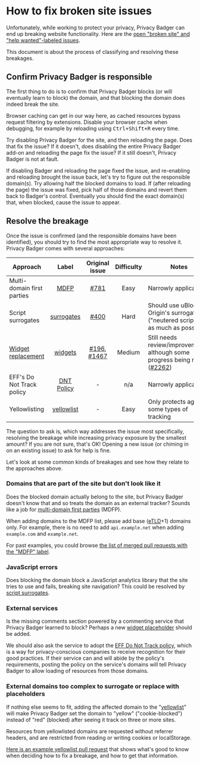 # How to fix broken site issues

Unfortunately, while working to protect your privacy, Privacy Badger can end up breaking website functionality. Here are the [open "broken site" and "help wanted"-labeled issues](https://github.com/EFForg/privacybadger/issues?utf8=✓&q=is%3Aissue%20is%3Aopen%20label%3A"broken%20site"%20label%3A"help%20wanted"%20).

This document is about the process of classifying and resolving these breakages.


## Confirm Privacy Badger is responsible

The first thing to do is to confirm that Privacy Badger blocks (or will eventually learn to block) the domain, and that blocking the domain does indeed break the site.

Browser caching can get in our way here, as cached resources bypass request filtering by extensions. Disable your browser cache when debugging, for example by reloading using <kbd>Ctrl+Shift+R</kbd> every time.

Try disabling Privacy Badger for the site, and then reloading the page. Does that fix the issue? If it doesn't, does disabling the entire Privacy Badger add-on and reloading the page fix the issue? If it still doesn't, Privacy Badger is not at fault.

If disabling Badger and reloading the page fixed the issue, and re-enabling and reloading brought the issue back, let's try to figure out the responsible domain(s). Try allowing half the blocked domains to load. If (after reloading the page) the issue was fixed, pick half of those domains and revert them back to Badger's control. Eventually you should find the exact domain(s) that, when blocked, cause the issue to appear.


## Resolve the breakage

Once the issue is confirmed (and the responsible domains have been identified), you should try to find the most appropriate way to resolve it. Privacy Badger comes with several approaches:

| Approach | Label | Original issue | Difficulty | Notes |
| --- | :---: | :---: | :---: | --- |
| Multi-domain first parties | [MDFP](https://github.com/EFForg/privacybadger/labels/MDFP) | [#781](https://github.com/EFForg/privacybadger/issues/781) | Easy | Narrowly applicable |
| Script surrogates | [surrogates](https://github.com/EFForg/privacybadger/labels/surrogates) | [#400](https://github.com/EFForg/privacybadger/issues/400) | Hard | Should use uBlock Origin's surrogates ("neutered scripts") as much as possible |
| [Widget replacement](https://www.eff.org/deeplinks/2024/01/privacy-badger-puts-you-control-widgets) | [widgets](https://github.com/EFForg/privacybadger/labels/widgets) | [#196](https://github.com/EFForg/privacybadger/issues/196), [#1467](https://github.com/EFForg/privacybadger/issues/1467) | Medium | Still needs review/improvements, although some progress being made ([#2262](https://github.com/EFForg/privacybadger/pull/2262)) |
| EFF's Do Not Track policy | [DNT Policy](https://github.com/EFForg/privacybadger/labels/DNT%20policy)| - | n/a | Narrowly applicable |
| Yellowlisting | [yellowlist](https://github.com/EFForg/privacybadger/labels/yellowlist)| - | Easy | Only protects against some types of tracking |

The question to ask is, which way addresses the issue most specifically, resolving the breakage while increasing privacy exposure by the smallest amount? If you are not sure, that's OK! Opening a new issue (or chiming in on an existing issue) to ask for help is fine.

Let's look at some common kinds of breakages and see how they relate to the approaches above.


### Domains that are part of the site but don't look like it

Does the blocked domain actually belong to the site, but Privacy Badger doesn't know that and so treats the domain as an external tracker? Sounds like a job for [multi-domain first parties](https://github.com/EFForg/privacybadger/issues/781) (MDFP).

When adding domains to the MDFP list, please add base ([eTLD](https://en.wikipedia.org/wiki/Public_Suffix_List)+1) domains only. For example, there is no need to add `api.example.net` when adding `example.com` and `example.net`.

For past examples, you could browse [the list of merged pull requests with the "MDFP" label](https://github.com/EFForg/privacybadger/issues?q=label%3AMDFP+is%3Amerged).


### JavaScript errors

Does blocking the domain block a JavaScript analytics library that the site tries to use and fails, breaking site navigation? This could be resolved by [script surrogates](https://github.com/EFForg/privacybadger/issues/400).


### External services

Is the missing comments section powered by a commenting service that Privacy Badger learned to block? Perhaps a new [widget placeholder](https://www.eff.org/deeplinks/2024/01/privacy-badger-puts-you-control-widgets) should be added.

We should also ask the service to adopt the [EFF Do Not Track policy](https://www.eff.org/dnt-policy), which is a way for privacy-conscious companies to receive recognition for their good practices. If their service can and will abide by the policy's requirements, posting the policy on the service's domains will tell Privacy Badger to allow loading of resources from those domains.


### External domains too complex to surrogate or replace with placeholders

If nothing else seems to fit, adding the affected domain to the "[yellowlist](/doc/yellowlist-criteria.md)" will make Privacy Badger set the domain to "yellow" ("cookie-blocked") instead of "red" (blocked) after seeing it track on three or more sites.

Resources from yellowlisted domains are requested without referrer headers, and are restricted from reading or writing cookies or localStorage.

[Here is an example yellowlist pull request](https://github.com/EFForg/privacybadger/pull/1543) that shows what's good to know when deciding how to fix a breakage, and how to get that information.
